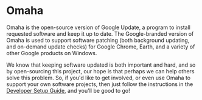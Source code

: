 # Omaha

Omaha is the open-source version of Google Update, a program to install requested software and keep it up to date.  The Google-branded version of Omaha is used to support software patching (both background updating, and on-demand update checks) for Google Chrome, Earth, and a variety of other Google products on Windows.

We know that keeping software updated is both important and hard, and so by open-sourcing this project, our hope is that perhaps we can help others solve this problem. So, if you'd like to get involved, or even use Omaha to support your own software projects, then just follow the instructions in the [Developer Setup Guide](https://github.com/google/omaha/blob/master/doc/DeveloperSetupGuide.md), and you'll be good to go!

